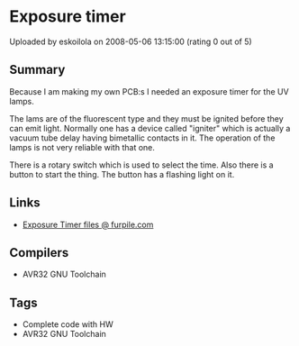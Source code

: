 # Exposure timer

Uploaded by eskoilola on 2008-05-06 13:15:00 (rating 0 out of 5)

## Summary

Because I am making my own PCB:s I needed an exposure timer for the UV lamps.


The lams are of the fluorescent type and they must be ignited before they can emit light. Normally one has a device called "igniter" which is actually a vacuum tube delay having bimetallic contacts in it. The operation of the lamps is not very reliable with that one.


There is a rotary switch which is used to select the time. Also there is a button to start the thing. The button has a flashing light on it.

## Links

- [Exposure Timer files @ furpile.com](http://furpile.com/Projects/exposuretimer/)

## Compilers

- AVR32 GNU Toolchain

## Tags

- Complete code with HW
- AVR32 GNU Toolchain
